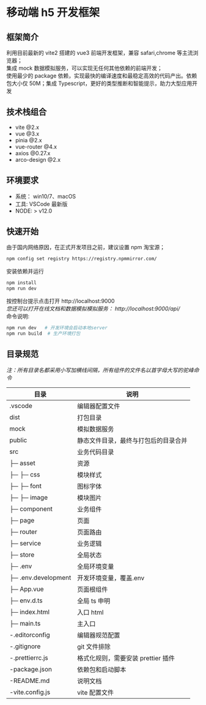 # 移动端 h5 开发框架

## 框架简介

利用目前最新的 vite2 搭建的 vue3 前端开发框架，兼容 safari,chrome 等主流浏览器；  
集成 mock 数据模拟服务，可以实现无任何其他依赖的前端开发；  
使用最少的 package 依赖，实现最快的编译速度和最稳定高效的代码产出。依赖包大小仅 50M；集成
Typescript，更好的类型推断和智能提示，助力大型应用开发

## 技术栈组合

- vite @2.x
- vue @3.x
- pinia @2.x
- vue-router @4.x
- axios @0.27.x
- arco-design @2.x

## 环境要求

- 系统： win10/7、macOS
- 工具: VSCode 最新版
- NODE: > v12.0

## 快速开始

由于国内网络原因，在正式开发项目之前，建议设置 npm 淘宝源；

```bash
npm config set registry https://registry.npmmirror.com/
```

安装依赖并运行

```bash
npm install
npm run dev
```

按控制台提示点击打开 http://localhost:9000  
 _您还可以打开在线文档和数据模拟模拟服务： http://localhost:9000/api/_  
 命令说明:

```bash
npm run dev   # 开发环境会启动本地server
npm run build  # 生产环境打包
```

## 目录规范

_注：所有目录名都采用小写加横线间隔，所有组件的文件名以首字母大写的驼峰命令_

| 目录                | 说明                                 |
| ------------------- | ------------------------------------ |
| .vscode             | 编辑器配置文件                       |
| dist                | 打包目录                             |
| mock                | 模拟数据服务                         |
| public              | 静态文件目录，最终与打包后的目录合并 |
| src                 | 业务代码目录                         |
| ├─ asset            | 资源                                 |
| ├─ ├─ css           | 模块样式                             |
| ├─ ├─ font          | 图标字体                             |
| ├─ ├─ image         | 模块图片                             |
| ├─ component        | 业务组件                             |
| ├─ page             | 页面                                 |
| ├─ router           | 页面路由                             |
| ├─ service          | 业务逻辑                             |
| ├─ store            | 全局状态                             |
| ├─ .env             | 全局环境变量                         |
| ├─ .env.development | 开发环境变量，覆盖.env               |
| ├─ App.vue          | 页面根组件                           |
| ├─ env.d.ts         | 全局 ts 申明                         |
| ├─ index.html       | 入口 html                            |
| ├─ main.ts          | 主入口                               |
| -.editorconfig      | 编辑器规范配置                       |
| -.gitignore         | git 文件排除                         |
| -.prettierrc.js     | 格式化规则，需要安装 prettier 插件   |
| -package.json       | 依赖包和启动脚本                     |
| -README.md          | 说明文档                             |
| -vite.config.js     | vite 配置文件                        |
